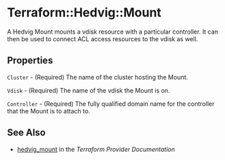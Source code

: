 # Terraform::Hedvig::Mount

A Hedvig Mount mounts a vdisk resource with a particular controller. It can then be used to connect ACL access resources to the vdisk as well.

## Properties

`Cluster` - (Required) The name of the cluster hosting the Mount.

`Vdisk` - (Required) The name of the vdisk the Mount is on.

`Controller` - (Required) The fully qualified domain name for the controller that the Mount is to attach to.


## See Also

* [hedvig_mount](https://www.terraform.io/docs/providers/hedvig/r/mount.html) in the _Terraform Provider Documentation_